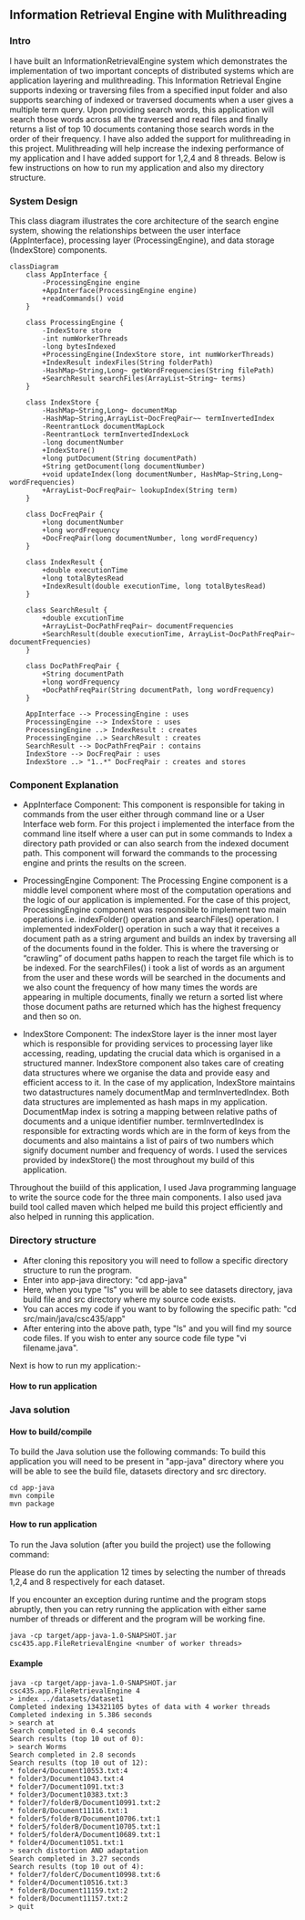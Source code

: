 ## Information Retrieval Engine with Mulithreading

### Intro

I have built an InformationRetrievalEngine system which demonstrates the implementation of two important concepts of distributed systems which are application layering and mulithreading. This Information Retrieval Engine supports indexing or traversing files from a specified input folder and also supports searching of indexed or traversed documents when a user gives a multiple term query. Upon providing search words, this application will search those words across all the traversed and read files and finally returns a list of top 10 documents contaning those search words in the order of their frequency. I have also added the support for mulithreading in this project. Mulithreading will help increase the indexing performance of my application and I have added support for 1,2,4 and 8 threads. Below is few instructions on how to run my application and also my directory structure.

### System Design

This class diagram illustrates the core architecture of the search engine system, showing the relationships between the user interface (AppInterface), processing layer (ProcessingEngine), and data storage (IndexStore) components.


```mermaid
classDiagram
    class AppInterface {
        -ProcessingEngine engine
        +AppInterface(ProcessingEngine engine)
        +readCommands() void
    }
    
    class ProcessingEngine {
        -IndexStore store
        -int numWorkerThreads
        -long bytesIndexed
        +ProcessingEngine(IndexStore store, int numWorkerThreads)
        +IndexResult indexFiles(String folderPath)
        -HashMap~String,Long~ getWordFrequencies(String filePath)
        +SearchResult searchFiles(ArrayList~String~ terms)
    }
    
    class IndexStore {
        -HashMap~String,Long~ documentMap
        -HashMap~String,ArrayList~DocFreqPair~~ termInvertedIndex
        -ReentrantLock documentMapLock
        -ReentrantLock termInvertedIndexLock
        -long documentNumber
        +IndexStore()
        +long putDocument(String documentPath)
        +String getDocument(long documentNumber)
        +void updateIndex(long documentNumber, HashMap~String,Long~ wordFrequencies)
        +ArrayList~DocFreqPair~ lookupIndex(String term)
    }
    
    class DocFreqPair {
        +long documentNumber
        +long wordFrequency
        +DocFreqPair(long documentNumber, long wordFrequency)
    }
    
    class IndexResult {
        +double executionTime
        +long totalBytesRead
        +IndexResult(double executionTime, long totalBytesRead)
    }
    
    class SearchResult {
        +double excutionTime
        +ArrayList~DocPathFreqPair~ documentFrequencies
        +SearchResult(double executionTime, ArrayList~DocPathFreqPair~ documentFrequencies)
    }
    
    class DocPathFreqPair {
        +String documentPath
        +long wordFrequency
        +DocPathFreqPair(String documentPath, long wordFrequency)
    }

    AppInterface --> ProcessingEngine : uses
    ProcessingEngine --> IndexStore : uses
    ProcessingEngine ..> IndexResult : creates
    ProcessingEngine ..> SearchResult : creates
    SearchResult --> DocPathFreqPair : contains
    IndexStore --> DocFreqPair : uses
    IndexStore ..> "1..*" DocFreqPair : creates and stores
```
### Component Explanation

* AppInterface Component: This component is responsible for taking in commands from the user either through command line or a User Interface web form. For this project i implemented the interface from the command line itself where a user can put in some commands to Index a directory path provided or can also search from the indexed document path. This component will forward the commands to the processing engine and prints the results on the screen.

* ProcessingEngine Component: The Processing Engine component is a middle level component where most of the computation operations and the logic of our application is implemented. For the case of this project, ProcessingEngine component was responsible to implement two main operations i.e. indexFolder() operation and searchFiles() operation. I implemented indexFolder() operation in such a way that it receives a document path as a string argument and builds an index by traversing all of the documents found in the folder. This is where the traversing or “crawling” of document paths happen to reach the target file which is to be indexed. For the searchFiles() i took a list of words as an argument from the user and these words will be searched in the documents and we also count the frequency of how many times the words are appearing in multiple documents, finally we return a sorted list where those document paths are returned which has the highest frequency and then so on.

* IndexStore Component: The indexStore layer is the inner most layer which is responsible for providing services to processing layer like accessing, reading, updating the crucial data which is organised in a structured manner. IndexStore component also takes care of creating data structures where we organise the data and provide easy and efficient access to it. In the case of my application, IndexStore maintains two datastructures namely documentMap and termInvertedIndex. Both data structures are implemented as hash maps in my application. DocumentMap index is sotring a mapping between relative paths of documents and a unique identifier number. termInvertedIndex is responsible for extracting words which are in the form of keys from the documents and also maintains a list of pairs of two numbers which signify document number and frequency of words. I used the services provided by indexStore() the most throughout my build of this application.

Throughout the buiild of this application, I used Java programming language to write the source code for the three main components. I also used java build tool called maven which helped me build this project efficiently and also helped in running this application.

### Directory structure

* After cloning this repository you will need to follow a specific directory structure to run the program.
* Enter into app-java directory: "cd app-java"
* Here, when you type "ls" you will be able to see datasets directory, java build file and src directory where my source code exists.
* You can acces my code if you want to by following the specific path: "cd src/main/java/csc435/app"
* After entering into the above path, type "ls" and you will find my source code files. If you wish to enter any source code file type "vi filename.java".

Next is how to run my application:-


#### How to run application


### Java solution
#### How to build/compile

To build the Java solution use the following commands:
To build this application you will need to be present in "app-java" directory where you will be able to see the build file, datasets directory and src directory.
```
cd app-java
mvn compile
mvn package
```

#### How to run application

To run the Java solution (after you build the project) use the following command:

Please do run the application 12 times by selecting the number of threads 1,2,4 and 8 respectively for each dataset.

If you encounter an exception during runtime and the program stops abruptly, then you can retry running the application with either same number of threads or different and the program will be working fine.
```
java -cp target/app-java-1.0-SNAPSHOT.jar csc435.app.FileRetrievalEngine <number of worker threads>
```

#### Example

```
java -cp target/app-java-1.0-SNAPSHOT.jar csc435.app.FileRetrievalEngine 4
> index ../datasets/dataset1
Completed indexing 134321105 bytes of data with 4 worker threads
Completed indexing in 5.386 seconds
> search at
Search completed in 0.4 seconds
Search results (top 10 out of 0):
> search Worms
Search completed in 2.8 seconds
Search results (top 10 out of 12):
* folder4/Document10553.txt:4
* folder3/Document1043.txt:4
* folder7/Document1091.txt:3
* folder3/Document10383.txt:3
* folder7/folderB/Document10991.txt:2
* folder8/Document11116.txt:1
* folder5/folderB/Document10706.txt:1
* folder5/folderB/Document10705.txt:1
* folder5/folderA/Document10689.txt:1
* folder4/Document1051.txt:1
> search distortion AND adaptation
Search completed in 3.27 seconds
Search results (top 10 out of 4):
* folder7/folderC/Document10998.txt:6
* folder4/Document10516.txt:3
* folder8/Document11159.txt:2
* folder8/Document11157.txt:2
> quit
```
